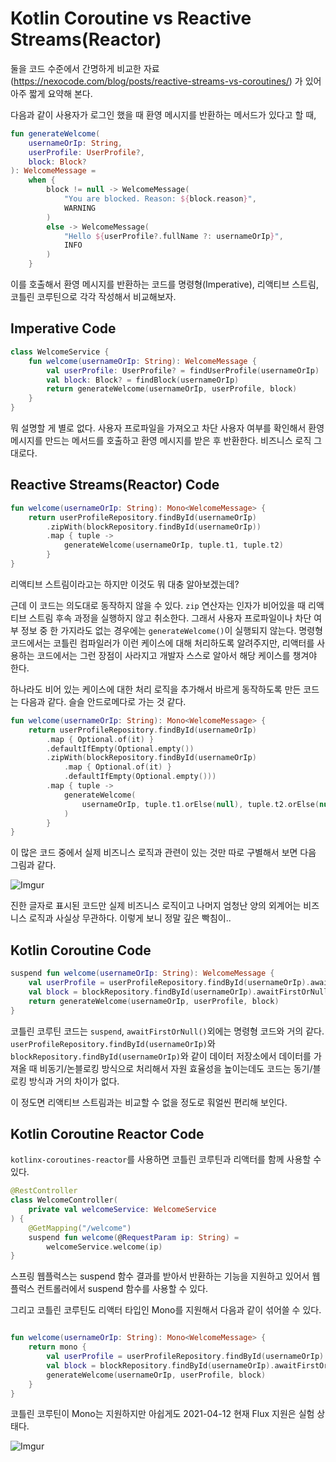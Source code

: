 # Kotlin Coroutine vs Reactive Streams(Reactor)

둘을 코드 수준에서 간명하게 비교한 자료(https://nexocode.com/blog/posts/reactive-streams-vs-coroutines/) 가 있어 아주 짧게 요약해 본다.

다음과 같이 사용자가 로그인 했을 때 환영 메시지를 반환하는 메서드가 있다고 할 때,

```kotlin
fun generateWelcome(
    usernameOrIp: String,
    userProfile: UserProfile?,
    block: Block?
): WelcomeMessage =
    when {
        block != null -> WelcomeMessage(
            "You are blocked. Reason: ${block.reason}",
            WARNING
        )
        else -> WelcomeMessage(
            "Hello ${userProfile?.fullName ?: usernameOrIp}",
            INFO
        )
    }
```

이를 호출해서 환영 메시지를 반환하는 코드를 명령형(Imperative), 리액티브 스트림, 코틀린 코루틴으로 각각 작성해서 비교해보자.


## Imperative Code

```kotlin
class WelcomeService {
    fun welcome(usernameOrIp: String): WelcomeMessage {
        val userProfile: UserProfile? = findUserProfile(usernameOrIp)
        val block: Block? = findBlock(usernameOrIp)
        return generateWelcome(usernameOrIp, userProfile, block)
    }
}
```

뭐 설명할 게 별로 없다. 사용자 프로파일을 가져오고 차단 사용자 여부를 확인해서 환영 메시지를 만드는 메서드를 호출하고 환영 메시지를 받은 후 반환한다. 비즈니스 로직 그대로다.


## Reactive Streams(Reactor) Code


```kotlin
fun welcome(usernameOrIp: String): Mono<WelcomeMessage> {
    return userProfileRepository.findById(usernameOrIp)
        .zipWith(blockRepository.findById(usernameOrIp))
        .map { tuple ->
            generateWelcome(usernameOrIp, tuple.t1, tuple.t2)
        }
}
```

리액티브 스트림이라고는 하지만 이것도 뭐 대충 알아보겠는데?

근데 이 코드는 의도대로 동작하지 않을 수 있다. `zip` 연산자는 인자가 비어있을 때 리액티브 스트림 후속 과정을 실행하지 않고 취소한다. 그래서 사용자 프로파일이나 차단 여부 정보 중 한 가지라도 없는 경우에는 `generateWelcome()`이 실행되지 않는다. 명령형 코드에서는 코틀린 컴파일러가 이런 케이스에 대해 처리하도록 알려주지만, 리액터를 사용하는 코드에서는 그런 장점이 사라지고 개발자 스스로 알아서 해당 케이스를 챙겨야 한다.

하나라도 비어 있는 케이스에 대한 처리 로직을 추가해서 바르게 동작하도록 만든 코드는 다음과 같다. 슬슬 안드로메다로 가는 것 같다.

```kotlin
fun welcome(usernameOrIp: String): Mono<WelcomeMessage> {
    return userProfileRepository.findById(usernameOrIp)
        .map { Optional.of(it) }
        .defaultIfEmpty(Optional.empty())
        .zipWith(blockRepository.findById(usernameOrIp)
            .map { Optional.of(it) }
            .defaultIfEmpty(Optional.empty()))
        .map { tuple ->
            generateWelcome(
                usernameOrIp, tuple.t1.orElse(null), tuple.t2.orElse(null)
            )
        }
}
```

이 많은 코드 중에서 실제 비즈니스 로직과 관련이 있는 것만 따로 구별해서 보면 다음 그림과 같다.

![Imgur](https://i.imgur.com/TC2mF5H.png)

진한 글자로 표시된 코드만 실제 비즈니스 로직이고 나머지 엄청난 양의 외계어는 비즈니스 로직과 사실상 무관하다. 이렇게 보니 정말 깊은 빡침이..


## Kotlin Coroutine Code

```kotlin
suspend fun welcome(usernameOrIp: String): WelcomeMessage {
    val userProfile = userProfileRepository.findById(usernameOrIp).awaitFirstOrNull()
    val block = blockRepository.findById(usernameOrIp).awaitFirstOrNull()
    return generateWelcome(usernameOrIp, userProfile, block)
}
```

코틀린 코루틴 코드는 `suspend`, `awaitFirstOrNull()`외에는 명령형 코드와 거의 같다. `userProfileRepository.findById(usernameOrIp)`와 `blockRepository.findById(usernameOrIp)`와 같이 데이터 저장소에서 데이터를 가져올 때 비동기/논블로킹 방식으로 처리해서 자원 효율성을 높이는데도 코드는 동기/블로킹 방식과 거의 차이가 없다.

이 정도면 리액티브 스트림과는 비교할 수 없을 정도로 훠얼씬 편리해 보인다.


## Kotlin Coroutine Reactor Code

`kotlinx-coroutines-reactor`를 사용하면 코틀린 코루틴과 리액터를 함께 사용할 수 있다.

```kotlin
@RestController
class WelcomeController(
    private val welcomeService: WelcomeService
) {
    @GetMapping("/welcome")
    suspend fun welcome(@RequestParam ip: String) =
        welcomeService.welcome(ip)
}
```

스프링 웹플럭스는 suspend 함수 결과를 받아서 반환하는 기능을 지원하고 있어서 웹플럭스 컨트롤러에서 suspend 함수를 사용할 수 있다.

그리고 코틀린 코루틴도 리액터 타입인 Mono를 지원해서 다음과 같이 섞어쓸 수 있다.

```kotlin

fun welcome(usernameOrIp: String): Mono<WelcomeMessage> {
    return mono {
        val userProfile = userProfileRepository.findById(usernameOrIp).awaitFirstOrNull()
        val block = blockRepository.findById(usernameOrIp).awaitFirstOrNull()
        generateWelcome(usernameOrIp, userProfile, block)
    }
}
```

코틀린 코루틴이 Mono는 지원하지만 아쉽게도 2021-04-12 현재 Flux 지원은 실험 상태다.

![Imgur](https://i.imgur.com/BcFIJz8.png)
